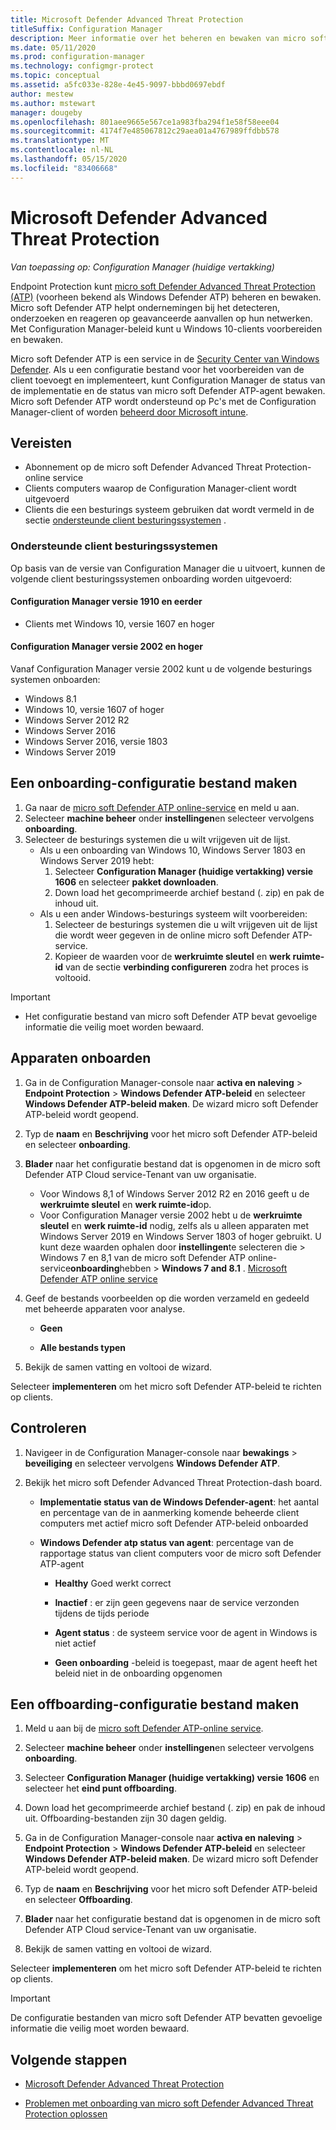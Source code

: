 ```yaml
---
title: Microsoft Defender Advanced Threat Protection
titleSuffix: Configuration Manager
description: Meer informatie over het beheren en bewaken van micro soft Defender Advanced Threat Protection, een nieuwe service die ondernemingen helpt bij het reageren op geavanceerde aanvallen.
ms.date: 05/11/2020
ms.prod: configuration-manager
ms.technology: configmgr-protect
ms.topic: conceptual
ms.assetid: a5fc033e-828e-4e45-9097-bbbd0697ebdf
author: mestew
ms.author: mstewart
manager: dougeby
ms.openlocfilehash: 801aee9665e567ce1a983fba294f1e58f58eee04
ms.sourcegitcommit: 4174f7e485067812c29aea01a4767989ffdbb578
ms.translationtype: MT
ms.contentlocale: nl-NL
ms.lasthandoff: 05/15/2020
ms.locfileid: "83406668"
---
```

# <a name="microsoft-defender-advanced-threat-protection"></a>Microsoft Defender Advanced Threat Protection

*Van toepassing op: Configuration Manager (huidige vertakking)*

Endpoint Protection kunt [micro soft Defender Advanced Threat Protection (ATP)](https://docs.microsoft.com/windows/security/threat-protection/microsoft-defender-atp/microsoft-defender-advanced-threat-protection) (voorheen bekend als Windows Defender ATP) beheren en bewaken. Micro soft Defender ATP helpt ondernemingen bij het detecteren, onderzoeken en reageren op geavanceerde aanvallen op hun netwerken. Met Configuration Manager-beleid kunt u Windows 10-clients voorbereiden en bewaken.

Micro soft Defender ATP is een service in de [Security Center van Windows Defender](https://securitycenter.windows.com). Als u een configuratie bestand voor het voorbereiden van de client toevoegt en implementeert, kunt Configuration Manager de status van de implementatie en de status van micro soft Defender ATP-agent bewaken. Micro soft Defender ATP wordt ondersteund op Pc's met de Configuration Manager-client of worden [beheerd door Microsoft intune](https://docs.microsoft.com/intune/protect/advanced-threat-protection).

## <a name="prerequisites"></a>Vereisten

- Abonnement op de micro soft Defender Advanced Threat Protection-online service  
- Clients computers waarop de Configuration Manager-client wordt uitgevoerd
- Clients die een besturings systeem gebruiken dat wordt vermeld in de sectie [ondersteunde client besturingssystemen](#bkmk_os) .

### <a name="supported-client-operating-systems"></a><a name="bkmk_os"></a>Ondersteunde client besturingssystemen
Op basis van de versie van Configuration Manager die u uitvoert, kunnen de volgende client besturingssystemen onboarding worden uitgevoerd:

#### <a name="configuration-manager-version-1910-and-prior"></a>Configuration Manager versie 1910 en eerder

- Clients met Windows 10, versie 1607 en hoger

#### <a name="configuration-manager-version-2002-and-later"></a>Configuration Manager versie 2002 en hoger
<!--5229962-->
Vanaf Configuration Manager versie 2002 kunt u de volgende besturings systemen onboarden:

- Windows 8.1
- Windows 10, versie 1607 of hoger
- Windows Server 2012 R2
- Windows Server 2016
- Windows Server 2016, versie 1803
- Windows Server 2019

## <a name="create-an-onboarding-configuration-file"></a>Een onboarding-configuratie bestand maken

1. Ga naar de [micro soft Defender ATP online-service](https://securitycenter.windows.com/) en meld u aan.
1. Selecteer **machine beheer** onder **instellingen**en selecteer vervolgens **onboarding**.
1. Selecteer de besturings systemen die u wilt vrijgeven uit de lijst.
   - Als u een onboarding van Windows 10, Windows Server 1803 en Windows Server 2019 hebt:
      1. Selecteer **Configuration Manager (huidige vertakking) versie 1606** en selecteer **pakket downloaden**.
      1. Down load het gecomprimeerde archief bestand (. zip) en pak de inhoud uit.
   - Als u een ander Windows-besturings systeem wilt voorbereiden:
      1. Selecteer de besturings systemen die u wilt vrijgeven uit de lijst die wordt weer gegeven in de online micro soft Defender ATP-service.
      1. Kopieer de waarden voor de **werkruimte sleutel** en **werk ruimte-id** van de sectie **verbinding configureren** zodra het proces is voltooid.

> [!IMPORTANT]
> - Het configuratie bestand van micro soft Defender ATP bevat gevoelige informatie die veilig moet worden bewaard.

## <a name="onboard-devices"></a>Apparaten onboarden

1. Ga in de Configuration Manager-console naar **activa en naleving**  >  **Endpoint Protection**  >  **Windows Defender ATP-beleid** en selecteer **Windows Defender ATP-beleid maken**. De wizard micro soft Defender ATP-beleid wordt geopend.  
1. Typ de **naam** en **Beschrijving** voor het micro soft Defender ATP-beleid en selecteer **onboarding**.
1. **Blader** naar het configuratie bestand dat is opgenomen in de micro soft Defender ATP Cloud service-Tenant van uw organisatie.
   - Voor Windows 8,1 of Windows Server 2012 R2 en 2016 geeft u de **werkruimte sleutel** en **werk ruimte-id**op.
   - Voor Configuration Manager versie 2002 hebt u de **werkruimte sleutel** en **werk ruimte-id** nodig, zelfs als u alleen apparaten met Windows Server 2019 en Windows Server 1803 of hoger gebruikt. U kunt deze waarden ophalen door **instellingen**te selecteren die  >  Windows 7 en 8,1 van de micro soft Defender ATP online-service**onboarding**hebben  >  **Windows 7 and 8.1** . [Microsoft Defender ATP online service](https://securitycenter.windows.com/) <!--7054188-->
1. Geef de bestands voorbeelden op die worden verzameld en gedeeld met beheerde apparaten voor analyse.  

   - **Geen**

   - **Alle bestands typen**  
1. Bekijk de samen vatting en voltooi de wizard.  

Selecteer **implementeren** om het micro soft Defender ATP-beleid te richten op clients.

## <a name="monitor"></a>Controleren

1. Navigeer in de Configuration Manager-console naar **bewakings**  >  **beveiliging** en selecteer vervolgens **Windows Defender ATP**.  

1. Bekijk het micro soft Defender Advanced Threat Protection-dash board.  

    - **Implementatie status van de Windows Defender-agent**: het aantal en percentage van de in aanmerking komende beheerde client computers met actief micro soft Defender ATP-beleid onboarded  

    - **Windows Defender atp status van agent**: percentage van de rapportage status van client computers voor de micro soft Defender ATP-agent  

        - **Healthy** Goed werkt correct  

        - **Inactief** : er zijn geen gegevens naar de service verzonden tijdens de tijds periode  

        - **Agent status** : de systeem service voor de agent in Windows is niet actief  

        - **Geen onboarding** -beleid is toegepast, maar de agent heeft het beleid niet in de onboarding opgenomen  

## <a name="create-an-offboarding-configuration-file"></a>Een offboarding-configuratie bestand maken  

1. Meld u aan bij de [micro soft Defender ATP-online service](https://securitycenter.windows.com/).

1. Selecteer **machine beheer** onder **instellingen**en selecteer vervolgens **onboarding**.  

1. Selecteer **Configuration Manager (huidige vertakking) versie 1606** en selecteer het **eind punt offboarding**.  

1. Down load het gecomprimeerde archief bestand (. zip) en pak de inhoud uit. Offboarding-bestanden zijn 30 dagen geldig.

1. Ga in de Configuration Manager-console naar **activa en naleving**  >  **Endpoint Protection**  >  **Windows Defender ATP-beleid** en selecteer **Windows Defender ATP-beleid maken**. De wizard micro soft Defender ATP-beleid wordt geopend.  

1. Typ de **naam** en **Beschrijving** voor het micro soft Defender ATP-beleid en selecteer **Offboarding**.

1. **Blader** naar het configuratie bestand dat is opgenomen in de micro soft Defender ATP Cloud service-Tenant van uw organisatie.

1. Bekijk de samen vatting en voltooi de wizard.  

Selecteer **implementeren** om het micro soft Defender ATP-beleid te richten op clients.  

> [!IMPORTANT]
> De configuratie bestanden van micro soft Defender ATP bevatten gevoelige informatie die veilig moet worden bewaard.

## <a name="next-steps"></a>Volgende stappen

- [Microsoft Defender Advanced Threat Protection](https://docs.microsoft.com/windows/security/threat-protection/microsoft-defender-atp/microsoft-defender-advanced-threat-protection)

- [Problemen met onboarding van micro soft Defender Advanced Threat Protection oplossen](https://docs.microsoft.com/windows/security/threat-protection/microsoft-defender-atp/troubleshoot-onboarding)
